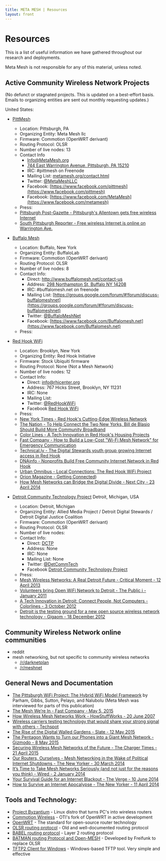 ```yaml
---
title: META MESH | Resources
layout: front
---
```

# Resources

This is a list of useful information we have gathered throughout our research and deployments.

Meta Mesh is not responsible for any of this material, unless noted.

## Active Community Wireless Network Projects 
(No defunct or stagnated projects. This is updated on a best-effort basis. Emails to organizing entities are sent out monthly requesting updates.)

United States:

* [PittMesh](http://www.pittmesh.net)
  * Location: Pittsburgh, PA
  * Organizing Entity: Meta Mesh llc
  * Firmware: Commotion (OpenWRT derivant)
  * Routing Protocol: OLSR
  * Number of live nodes: 13
  * Contact Info
    * Info@MetaMesh.org
    * [744 East Warrington Avenue, Pittsburgh, PA 15210](https://goo.gl/maps/2FsYl)
    * IRC: #pittmesh on Freenode
    * Mailing List: [metamesh.org/contact.html](http://www.metamesh.org/contact.html)
    * Twitter: [@MetaMeshLLC](https://twitter.com/metameshllc)
    * Facebook: [https://www.facebook.com/pittmesh](https://www.facebook.com/pittmesh)
    * Facebook: [https://www.facebook.com/MetaMesh](https://www.facebook.com/metamesh)
   * Press:
    * [Pittsburgh Post-Gazette - Pittsburgh's Allentown gets free wireless Internet](http://www.post-gazette.com/local/city/2014/11/14/Pittsburgh-s-Allentown-gets-free-wireless-Internet/stories/201411130171)
    * [South Pittsburgh Reporter - Free wireless Internet is online on Warrington Ave.](http://www.sopghreporter.com/story/2014/12/02/front-page/free-wireless-internet-is-online-on-warrington-ave/15061.html)

* [Buffalo Mesh](http://www.buffalomesh.net/)
  * Location: Buffalo, New York
  * Organizing Entity: BuffaloLab
  * Firmware: Commotion (OpenWRT derivant)
  * Routing Protocol: OLSR
  * Number of live nodes: 8
  * Contact Info:
    * Direct: http://www.buffalomesh.net/contact-us
    * Address: [298 Northampton St, Buffalo NY 14208](https://goo.gl/maps/dP6bB)
    * IRC: #buffalomesh.net on freenode
    * Mailing List: [https://groups.google.com/forum/#!forum/discuss-buffalomeshnet](https://groups.google.com/forum/#!forum/discuss-buffalomeshnet)
    * Twitter: [@BuffaloMeshNet](https://twitter.com/Buffalomeshnet)
    * Facebook: [https://www.facebook.com/Buffalomesh.net](https://www.facebook.com/Buffalomesh.net)
   * Press:
   

* [Red Hook WiFi](http://redhookwifi.org/)
  * Location: Brooklyn, New York
  * Organizing Entity: Red Hook Initiative
  * Firmware: Stock Ubiquiti firmware
  * Routing Protocol: None (Not a Mesh Network)
  * Number of live nodes: 12
  * Contact Info:
    * Direct: info@rhicenter.org 
    * Address: 767 Hicks Street, Brooklyn, NY 11231
    * IRC: None
    * Mailing List: 
    * Twitter: [@RedHookWiFi](https://twitter.com/RedHookWiFi)
    * Facebook [Red Hook WiFi](https://www.facebook.com/RHWiFi)
   * Press:
    * [New York Times - Red Hook's Cutting-Edge Wireless Network](http://www.nytimes.com/2014/08/24/nyregion/red-hooks-cutting-edge-wireless-network.html)
    * [The Nation - To Help Connect the Two New Yorks, Bill de Blasio Should Build More Community Broadband](http://www.thenation.com/article/177839/mayor-de-blasio-should-build-more-community-broadband#)
    * [Color Lines - A Tech Innovation in Red Hook's Housing Projects](http://www.colorlines.com/articles/tech-innovation-red-hooks-housing-projects)
    * [Fast Company - How to Build a Low-Cost "Wi-Fi Mesh Network" for Emergency Communication](https://www.fastcompany.com/3020680/how-to-build-a-low-cost-wifi-mesh-network-for-emergency-communication)
    * [Technical.ly - The Digital Stewards youth group growing Internet access in Red Hook](https://technical.ly/brooklyn/2013/10/14/digital-stewards-mesh-internet-network-red-hook/)
    * [DNAinfo - Nonprofits Build Free Community Internet Network in Red Hook](http://www.dnainfo.com/new-york/20130710/red-hook/non-profits-build-free-community-internet-network-red-hook)
    * [Urban Omnibus - Local Connections: The Red Hook WiFi Project](http://urbanomnibus.net/2013/09/local-connections-the-red-hook-wifi-project/)
    * [Orion Magazine - Getting Connected](https://orionmagazine.org/article/getting-connected/))
    * [How Mesh Networks can Bridge the Digital Divide - Next City - 23 April 2014](https://nextcity.org/daily/entry/how-mesh-networks-can-bridge-the-digital-divide)
 
* [Detroit Community Technology Project](https://www.alliedmedia.org/dctp) Detroit, Michigan, USA
  * Location: Detroit, Michigan
  * Organizing Entity: Allied Media Project / Detroit Digital Stewards / Detroit Digital Justice Coalition
  * Firmware: Commotion (OpenWRT derivant)
  * Routing Protocol: OLSR
  * Number of live nodes: 
  * Contact Info: 
    * Direct: [DCTP](https://www.alliedmedia.org/dctp/contact)
    * Address: None
    * IRC: None
    * Mailing List: None
    * Twitter: [@DetCommTech](https://twitter.com/DetCommTech)
    * Facebook [Detroit Community Technology Project](https://www.facebook.com/CommunityTechnology)
   * Press: 
    * [Mesh Wireless Networks: A Real Detroit Future - Critical Moment - 12 April 2013](http://critical-moment.org/2013/04/12/mesh-wireless-networks-a-real-detroit-future/)
    * [Volunteers bring Open WiFi Network to Detroit - The Public i - January 2011](http://publici.ucimc.org/?p=1342)
    * [A Tech Innovation in Detroit: Connect People, Not Computers - Colorlines - 3 October 2012](http://www.colorlines.com/articles/tech-innovation-detroit-connect-people-not-computers)
    * [Detroit is the testing ground for a new open source wireless network technology - Gigaom - 18 December 2012](https://gigaom.com/2012/12/18/detroit-is-the-testing-ground-for-a-new-open-source-wireless-network-technology/)



## Community Wireless Network online communities

* reddit
 * mesh networking, but not specific to community wireless networks
    * [/r/darknetplan](https://www.reddit.com/r/darknetplan)
    * [/r/meshnet](https://www.reddit.com/r/meshnet)

## General News and Documentation

* [The Pittsburgh WiFi Project: The Hybrid WiFi Model Framework](http://apps.pittsburghpa.gov/cis/Final_Report.pdf) by Parham, Gibbs, Sutton, Pelayo, and Nalubolu (Meta Mesh was interviewed for parts of this publication)
* [The Mesh We’re In - Fast Company  - May 5, 2015](https://www.fastcompany.com/3044686/mesh-networks-and-the-local-internet-movement)
* [How Wireless Mesh Networks Work - HowStuffWorks - 20 June 2007](http://computer.howstuffworks.com/how-wireless-mesh-networks-work.htm)
* [Wireless carriers testing technology that would share your strong signal with others - Techspot](http://www.techspot.com/news/58761-wireless-share-strong-signal.html)
* [The Rise of the Digital Walled Gardens - Slate - 12 May 2015](http://www.slate.com/articles/technology/future_tense/2015/05/micronetworks_mesh_networks_walled_gardens_are_the_internet_s_future.html)
* [The Pentagon Wants to Turn our Phones into a Giant Mesh Network - Gizmodo - 8 May 2015](http://www.gizmodo.in/news/The-Pentagon-Wants-to-Turn-Our-Phones-Into-a-Giant-Mesh-Network/articleshow/47206609.cms)
* [Securing Wireless Mesh Networks of the Future - The Charger Times - 21 April 2015](http://www.chargertimes.com/2084/science-and-technology/securing-wireless-mesh-networks-of-the-future/)
* [Our Routers, Ourselves - Mesh Networking in the Wake of Political Internet Shutdowns - The New Yorker - 30 March 2014](http://www.newyorker.com/tech/elements/our-routers-ourselves)
* [It’s Time to Take Mesh Networks Seriously (and not just for the reasons you think) - Wired - 2 January 2014 ](http://www.wired.com/2014/01/its-time-to-take-mesh-networks-seriously-and-not-just-for-the-reasons-you-think/)
* [Your Survival Guide for an Internet Blackout - The Verge - 10 June 2014](http://www.theverge.com/2014/6/10/5794406/what-do-you-do-when-the-internet-turns-off)
* [How to Survive an Internet Apocalypse - The New Yorker - 11 April 2014](http://www.newyorker.com/tech/elements/how-to-survive-an-internet-apocalypse)

## Tools and Technology:
* [Project Byzantium](http://project-byzantium.org/) - Linux distro that turns PC's into wireless routers
* [Commotion Wireless](https://commotionwireless.net/) - OTI's fork of OpenWRT in active development
* [OpenWRT](https://openwrt.org/) - The standard for open-source router technology
* [OLSR routing protocol](http://www.olsr.org/mediawiki/index.php/Main_Page) - Old and well-documented routing protocol
* [BABEL routing protocol](http://www.pps.univ-paris-diderot.fr/~jch/software/babel/) - Layer 2 routing protocol
* [BATMAN routing Protocol and Open-MESH](http://www.open-mesh.org/projects/open-mesh/wiki) - Developed by Freifunk to replace OLSR
* [TFTP2 Client for Windows](http://www.shadowsoftware.net/shadowgameworld/downloads/tftp2.exe) - Windows-based TFTP tool. Very simple and effective
